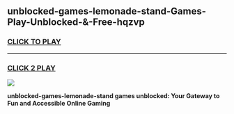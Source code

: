 
## unblocked-games-lemonade-stand-Games-Play-Unblocked-&-Free-hqzvp
<h3>
<a href="https://premium76.site?title=unblocked-games-lemonade-stand&ref=24A">CLICK TO PLAY</a></h3>
<hr>

<h3>
<a href="https://premium76.site?title=unblocked-games-lemonade-stand&ref=24A">CLICK 2 PLAY</a>
  
</h3>

<a href="https://premium76.site?title=unblocked-games-lemonade-stand&ref=24A"><img src="https://clearcache.store/games.png"></a>


**unblocked-games-lemonade-stand games unblocked: Your Gateway to Fun and Accessible Online Gaming**
